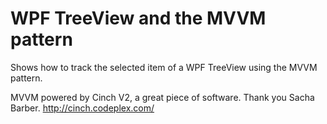 WPF TreeView and the MVVM pattern
=================================

Shows how to track the selected item of a WPF TreeView using the MVVM pattern.

MVVM powered by Cinch V2, a great piece of software. Thank you Sacha Barber.
http://cinch.codeplex.com/